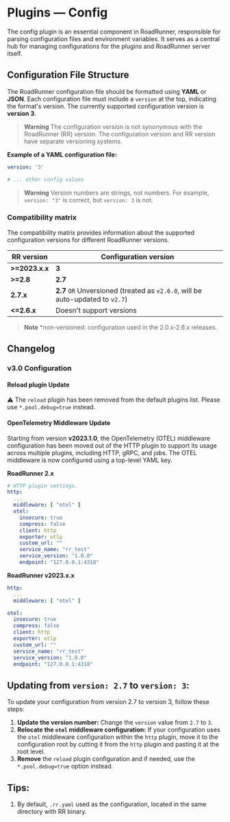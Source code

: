 # Plugins — Config

The config plugin is an essential component in RoadRunner, responsible for parsing configuration files and environment
variables. It serves as a central hub for managing configurations for the plugins and RoadRunner server itself.

## Configuration File Structure

The RoadRunner configuration file should be formatted using **YAML** or **JSON**. Each configuration file must include
a `version` at the top, indicating the format's version. The currently supported configuration version is **version 3**.

> **Warning**
> The configuration version is not synonymous with the RoadRunner (RR) version. The configuration version and RR version
> have separate versioning systems.

**Example of a YAML configuration file:**

```yaml
version: '3'

# ... other config values
```

> **Warning**
> Version numbers are strings, not numbers. For example, `version: "3"` is correct, but `version: 3` is not.

### Compatibility matrix

The compatibility matrix provides information about the supported configuration versions for different RoadRunner
versions.

| RR version     | Configuration version                                                          |
|----------------|--------------------------------------------------------------------------------|
| **>=2023.x.x** | **3**                                                                          |
| **>=2.8**      | **2.7**                                                                        |
| **2.7.x**      | **2.7** `OR` Unversioned (treated as `v2.6.0`, will be auto-updated to `v2.7`) |
| **<=2.6.x**    | Doesn't support versions                                                       |

> **Note**
> *non-versioned: configuration used in the 2.0.x-2.6.x releases.

## Changelog

### v3.0 Configuration

#### Reload plugin Update

⚠️ The `reload` plugin has been removed from the default plugins list. Please use `*.pool.debug=true` instead.

#### OpenTelemetry Middleware Update

Starting from version **v2023.1.0**, the OpenTelemetry (OTEL) middleware configuration has been moved out of the HTTP
plugin to support its usage across multiple plugins, including HTTP, gRPC, and jobs. The OTEL middleware is now
configured using a top-level YAML key.

**RoadRunner 2.x**

```yaml
# HTTP plugin settings.
http:
  ...
  middleware: [ "otel" ]
  otel:
    insecure: true
    compress: false
    client: http
    exporter: otlp
    custom_url: ""
    service_name: "rr_test"
    service_version: "1.0.0"
    endpoint: "127.0.0.1:4318"
```

**RoadRunner v2023.x.x**

```yaml
http:
  ...
  middleware: [ "otel" ]

otel:
  insecure: true
  compress: false
  client: http
  exporter: otlp
  custom_url: ""
  service_name: "rr_test"
  service_version: "1.0.0"
  endpoint: "127.0.0.1:4318"
```

## Updating from `version: 2.7` to `version: 3`:

To update your configuration from version 2.7 to version 3, follow these steps:

1. **Update the version number:** Change the `version` value from `2.7` to `3`.
2. **Relocate the `otel` middleware configuration:** If your configuration uses the `otel` middleware configuration
   within the `http` plugin, move it to the configuration root by cutting it from the `http` plugin and pasting it at
   the root level.
3. **Remove** the `reload` plugin configuration and if needed, use the `*.pool.debug=true` option instead.

## Tips:

1. By default, `.rr.yaml` used as the configuration, located in the same directory with RR binary.

